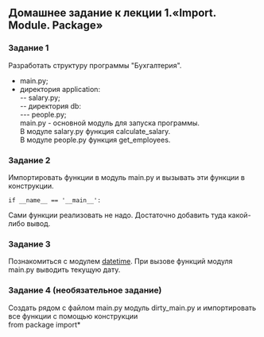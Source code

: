 ## Домашнее задание к лекции 1.«Import. Module. Package»

### Задание 1 

Разработать структуру программы "Бухгалтерия".

+ main.py;  
+ директория application:  
-- salary.py;  
-- директория db:  
--- people.py;  
main.py - основной модуль для запуска программы.  
В модуле salary.py функция calculate_salary.  
В модуле people.py функция get_employees.  
    
### Задание 2 

Импортировать функции в модуль main.py и вызывать эти функции в конструкции.

`if __name__ == '__main__':`

Сами функции реализовать не надо. Достаточно добавить туда какой-либо вывод.

### Задание 3 

Познакомиться с модулем [datetime](https://pythonworld.ru/moduli/modul-datetime.html). При вызове функций модуля main.py выводить текущую дату.

### Задание 4 (необязательное задание)

Создать рядом с файлом main.py модуль dirty_main.py и импортировать все функции с помощью конструкции  
from package import*
